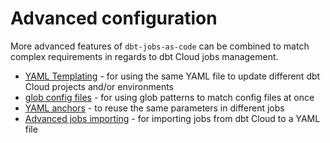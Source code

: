 # Advanced configuration

More advanced features of `dbt-jobs-as-code` can be combined to match complex requirements in regards to dbt Cloud jobs management.

- [YAML Templating](templating.md) - for using the same YAML file to update different dbt Cloud projects and/or environments
- [glob config files](glob_config_files.md) - for using glob patterns to match config files at once
- [YAML anchors](yaml_anchors.md) - to reuse the same parameters in different jobs
- [Advanced jobs importing](jobs_importing.md) - for importing jobs from dbt Cloud to a YAML file
